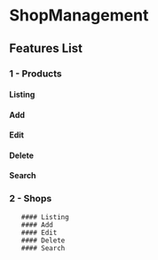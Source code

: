 # ShopManagement

## Features List

### 1 - Products
#### Listing
#### Add
#### Edit
#### Delete
#### Search

### 2 - Shops
       #### Listing
       #### Add
       #### Edit
       #### Delete
       #### Search
